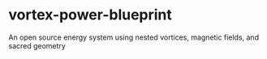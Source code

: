# vortex-power-blueprint
An open source energy system using nested vortices, magnetic fields, and sacred geometry
